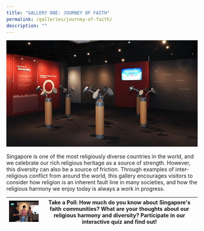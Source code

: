 ```yaml
---
title: "GALLERY ONE: JOURNEY OF FAITH"
permalink: /galleries/journey-of-faith/
description: ""
---
```

![GALLERY ONE: JOURNEY OF FAITH](/images/G1_1.jpg)

Singapore is one of the most religiously diverse countries in the world, and we celebrate our rich religious heritage as a source of strength. However, this diversity can also be a source of friction. Through examples of inter-religious conflict from around the world, this gallery encourages visitors to consider how religion is an inherent fault line in many societies, and how the religious harmony we enjoy today is always a work in progress.


| ![Gallery 1 Highlights](/images/G1_highlights.jpg) | **Take a Poll:** How much do you know about Singapore's faith communities? What are your thoughts about our religious harmony and diversity? Participate in our interactive quiz and find out! |
| -------- | -------- |
